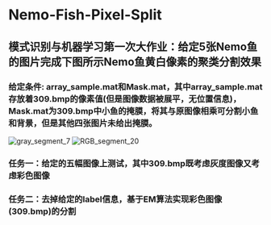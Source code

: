 # Nemo-Fish-Pixel-Split
## 模式识别与机器学习第一次大作业：给定5张Nemo鱼的图片完成下图所示Nemo鱼黄白像素的聚类分割效果
### 给定条件: array_sample.mat和Mask.mat，其中array_sample.mat存放着309.bmp的像素值(但是图像数据被展平，无位置信息)，Mask.mat为309.bmp中小鱼的掩膜，将其与原图像相乘可分割小鱼和背景，但是其他四张图片未给出掩膜。
![gray_segment_7](https://user-images.githubusercontent.com/69797242/194232505-d76344ea-8086-49ab-9ac6-d522ed4e2018.jpg)
![RGB_segment_20](https://user-images.githubusercontent.com/69797242/194232743-ce02090c-d156-4d4c-9737-dc61ce6a9878.jpg)
### 任务一：给定的五幅图像上测试，其中309.bmp既考虑灰度图像又考虑彩色图像
### 任务二：去掉给定的label信息，基于EM算法实现彩色图像(309.bmp)的分割



